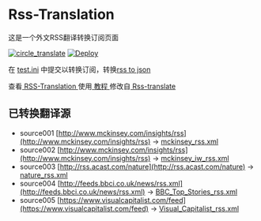 # Rss-Translation

这是一个外文RSS翻译转换订阅页面 

[![circle_translate](https://github.com/hamadawon/Rss-Translation/actions/workflows/circle_translate.yml/badge.svg)](https://github.com/hamadawon/Rss-Translation/actions/workflows/circle_translate.yml)
[![Deploy](https://github.com/hamadawon/Rss-Translation/actions/workflows/jekyll-gh-pages.yml/badge.svg)](https://github.com/hamadawon/Rss-Translation/actions/workflows/jekyll-gh-pages.yml)

在 [test.ini](https://github.com/hamadawon/Rss-Translation/blob/main/test.ini) 中提交以转换订阅，转换[rss to json](https://rss2json.com/)

查看[ RSS-Translation ](https://hamadawon.github.io/RSS-Translation)使用[ 教程 ](https://www.tjsky.net/tutorial/644)修改自[ Rss-translate ](https://github.com/rcy1314/Rss-Translation/)

## 已转换翻译源

 - source001 [http://www.mckinsey.com/insights/rss](http://www.mckinsey.com/insights/rss) -> [mckinsey_rss.xml](rss/mckinsey_rss.xml)
 - source002 [http://www.mckinsey.com/insights/rss](http://www.mckinsey.com/insights/rss) -> [mckinsey_iw_rss.xml](rss/mckinsey_iw_rss.xml)
 - source003 [http://rss.acast.com/nature](http://rss.acast.com/nature) -> [nature_rss.xml](rss/nature_rss.xml)
 - source004 [http://feeds.bbci.co.uk/news/rss.xml](http://feeds.bbci.co.uk/news/rss.xml) -> [BBC_Top_Stories_rss.xml](rss/BBC_Top_Stories_rss.xml)
 - source005 [https://www.visualcapitalist.com/feed](https://www.visualcapitalist.com/feed) -> [Visual_Capitalist_rss.xml](rss/Visual_Capitalist_rss.xml)
